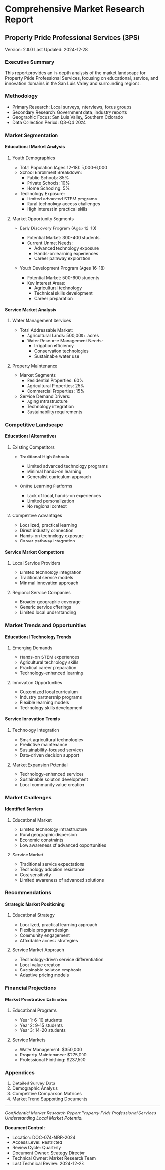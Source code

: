 # Comprehensive Market Research Report
## Property Pride Professional Services (3PS)
Version: 2.0.0
Last Updated: 2024-12-28

### Executive Summary
This report provides an in-depth analysis of the market landscape for Property Pride Professional Services, focusing on educational, service, and innovation domains in the San Luis Valley and surrounding regions.

### Methodology
- Primary Research: Local surveys, interviews, focus groups
- Secondary Research: Government data, industry reports
- Geographic Focus: San Luis Valley, Southern Colorado
- Data Collection Period: Q3-Q4 2024

### Market Segmentation

#### Educational Market Analysis
1. Youth Demographics
   - Total Population (Ages 12-18): 5,000-6,000
   - School Enrollment Breakdown:
     * Public Schools: 85%
     * Private Schools: 10%
     * Home Schooling: 5%
   - Technology Exposure:
     * Limited advanced STEM programs
     * Rural technology access challenges
     * High interest in practical skills

2. Market Opportunity Segments
   - Early Discovery Program (Ages 12-13)
     * Potential Market: 300-400 students
     * Current Unmet Needs:
       - Advanced technology exposure
       - Hands-on learning experiences
       - Career pathway exploration

   - Youth Development Program (Ages 16-18)
     * Potential Market: 500-600 students
     * Key Interest Areas:
       - Agricultural technology
       - Technical skills development
       - Career preparation

#### Service Market Analysis
1. Water Management Services
   - Total Addressable Market:
     * Agricultural Lands: 500,000+ acres
     * Water Resource Management Needs:
       - Irrigation efficiency
       - Conservation technologies
       - Sustainable water use

2. Property Maintenance
   - Market Segments:
     * Residential Properties: 60%
     * Agricultural Properties: 25%
     * Commercial Properties: 15%
   - Service Demand Drivers:
     * Aging infrastructure
     * Technology integration
     * Sustainability requirements

### Competitive Landscape

#### Educational Alternatives
1. Existing Competitors
   - Traditional High Schools
     * Limited advanced technology programs
     * Minimal hands-on learning
     * Generalist curriculum approach

   - Online Learning Platforms
     * Lack of local, hands-on experiences
     * Limited personalization
     * No regional context

2. Competitive Advantages
   - Localized, practical learning
   - Direct industry connection
   - Hands-on technology exposure
   - Career pathway integration

#### Service Market Competitors
1. Local Service Providers
   - Limited technology integration
   - Traditional service models
   - Minimal innovation approach

2. Regional Service Companies
   - Broader geographic coverage
   - Generic service offerings
   - Limited local understanding

### Market Trends and Opportunities

#### Educational Technology Trends
1. Emerging Demands
   - Hands-on STEM experiences
   - Agricultural technology skills
   - Practical career preparation
   - Technology-enhanced learning

2. Innovation Opportunities
   - Customized local curriculum
   - Industry partnership programs
   - Flexible learning models
   - Technology skills development

#### Service Innovation Trends
1. Technology Integration
   - Smart agricultural technologies
   - Predictive maintenance
   - Sustainability-focused services
   - Data-driven decision support

2. Market Expansion Potential
   - Technology-enhanced services
   - Sustainable solution development
   - Local community value creation

### Market Challenges

#### Identified Barriers
1. Educational Market
   - Limited technology infrastructure
   - Rural geographic dispersion
   - Economic constraints
   - Low awareness of advanced opportunities

2. Service Market
   - Traditional service expectations
   - Technology adoption resistance
   - Cost sensitivity
   - Limited awareness of advanced solutions

### Recommendations

#### Strategic Market Positioning
1. Educational Strategy
   - Localized, practical learning approach
   - Flexible program design
   - Community engagement
   - Affordable access strategies

2. Service Market Approach
   - Technology-driven service differentiation
   - Local value creation
   - Sustainable solution emphasis
   - Adaptive pricing models

### Financial Projections

#### Market Penetration Estimates
1. Educational Programs
   - Year 1: 6-10 students
   - Year 2: 9-15 students
   - Year 3: 14-20 students

2. Service Markets
   - Water Management: $350,000
   - Property Maintenance: $275,000
   - Professional Finishing: $237,500

### Appendices
1. Detailed Survey Data
2. Demographic Analysis
3. Competitive Comparison Matrices
4. Market Trend Supporting Documents

---

*Confidential Market Research Report*
*Property Pride Professional Services*
*Understanding Local Market Potential*

**Document Control:**
- Location: DOC-074-MRR-2024
- Access Level: Restricted
- Review Cycle: Quarterly
- Document Owner: Strategy Director
- Technical Owner: Market Research Team
- Last Technical Review: 2024-12-28
